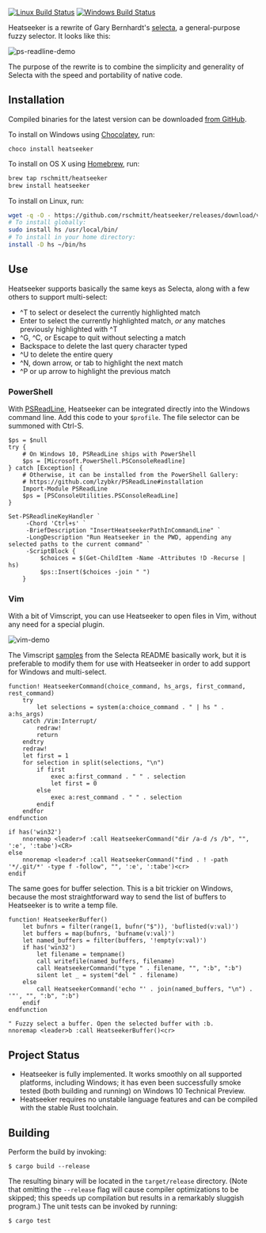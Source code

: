 [![Linux Build Status](https://travis-ci.org/rschmitt/heatseeker.svg)](https://travis-ci.org/rschmitt/heatseeker)
[![Windows Build Status](https://ci.appveyor.com/api/projects/status/github/rschmitt/heatseeker?svg=true)](https://ci.appveyor.com/project/rschmitt/heatseeker)

Heatseeker is a rewrite of Gary Bernhardt's
[selecta](https://github.com/garybernhardt/selecta), a general-purpose fuzzy selector. It looks like this:

![ps-readline-demo](https://cloud.githubusercontent.com/assets/3725049/8273451/0ac04144-1824-11e5-8338-99e4b861c898.gif)

The purpose of the rewrite is to combine the simplicity and generality of Selecta with the speed and portability of native code.

## Installation

Compiled binaries for the latest version can be downloaded [from GitHub](https://github.com/rschmitt/heatseeker/releases/latest).

To install on Windows using [Chocolatey](https://chocolatey.org/), run:

```posh
choco install heatseeker
```

To install on OS X using [Homebrew](http://brew.sh/), run:

```zsh
brew tap rschmitt/heatseeker
brew install heatseeker
```

To install on Linux, run:

```zsh
wget -q -O - https://github.com/rschmitt/heatseeker/releases/download/v1.7.2/heatseeker-v1.7.2-x86_64-unknown-linux-musl.tar.gz | tar -zxf -
# To install globally:
sudo install hs /usr/local/bin/
# To install in your home directory:
install -D hs ~/bin/hs
```

## Use

Heatseeker supports basically the same keys as Selecta, along with a few others to support multi-select:

* ^T to select or deselect the currently highlighted match
* Enter to select the currently highlighted match, *or* any matches previously highlighted with ^T
* ^G, ^C, or Escape to quit without selecting a match
* Backspace to delete the last query character typed
* ^U to delete the entire query
* ^N, down arrow, or tab to highlight the next match
* ^P or up arrow to highlight the previous match

### PowerShell

With [PSReadLine](https://github.com/lzybkr/PSReadLine), Heatseeker can be integrated directly into the Windows command line. Add this code to your `$profile`. The file selector can be summoned with Ctrl-S.

```posh
$ps = $null
try {
    # On Windows 10, PSReadLine ships with PowerShell
    $ps = [Microsoft.PowerShell.PSConsoleReadline]
} catch [Exception] {
    # Otherwise, it can be installed from the PowerShell Gallery:
    # https://github.com/lzybkr/PSReadLine#installation
    Import-Module PSReadLine
    $ps = [PSConsoleUtilities.PSConsoleReadLine]
}

Set-PSReadlineKeyHandler `
     -Chord 'Ctrl+s' `
     -BriefDescription "InsertHeatseekerPathInCommandLine" `
     -LongDescription "Run Heatseeker in the PWD, appending any selected paths to the current command" `
     -ScriptBlock {
         $choices = $(Get-ChildItem -Name -Attributes !D -Recurse | hs)
         $ps::Insert($choices -join " ")
    }
```

### Vim

With a bit of Vimscript, you can use Heatseeker to open files in Vim, without any need for a special plugin.

![vim-demo](https://cloud.githubusercontent.com/assets/3725049/8273517/2a2f9afa-1826-11e5-9e1e-a15e84751bd0.gif)

The Vimscript [samples](https://github.com/garybernhardt/selecta) from the Selecta README basically work, but it is preferable to modify them for use with Heatseeker in order to add support for Windows and multi-select.

```vim
function! HeatseekerCommand(choice_command, hs_args, first_command, rest_command)
    try
        let selections = system(a:choice_command . " | hs " . a:hs_args)
    catch /Vim:Interrupt/
        redraw!
        return
    endtry
    redraw!
    let first = 1
    for selection in split(selections, "\n")
        if first
            exec a:first_command . " " . selection
            let first = 0
        else
            exec a:rest_command . " " . selection
        endif
    endfor
endfunction

if has('win32')
    nnoremap <leader>f :call HeatseekerCommand("dir /a-d /s /b", "", ':e', ':tabe')<CR>
else
    nnoremap <leader>f :call HeatseekerCommand("find . ! -path '*/.git/*' -type f -follow", "", ':e', ':tabe')<cr>
endif
```

The same goes for buffer selection. This is a bit trickier on Windows, because the most straightforward way to send the list of buffers to Heatseeker is to write a temp file.

```posh
function! HeatseekerBuffer()
    let bufnrs = filter(range(1, bufnr("$")), 'buflisted(v:val)')
    let buffers = map(bufnrs, 'bufname(v:val)')
    let named_buffers = filter(buffers, '!empty(v:val)')
    if has('win32')
        let filename = tempname()
        call writefile(named_buffers, filename)
        call HeatseekerCommand("type " . filename, "", ":b", ":b")
        silent let _ = system("del " . filename)
    else
        call HeatseekerCommand('echo "' . join(named_buffers, "\n") . '"', "", ":b", ":b")
    endif
endfunction

" Fuzzy select a buffer. Open the selected buffer with :b.
nnoremap <leader>b :call HeatseekerBuffer()<cr>
```

## Project Status

* Heatseeker is fully implemented. It works smoothly on all supported platforms, including Windows; it has even been successfully smoke tested (both building and running) on Windows 10 Technical Preview.
* Heatseeker requires no unstable language features and can be compiled with the stable Rust toolchain.

## Building

Perform the build by invoking:

```
$ cargo build --release
```

The resulting binary will be located in the `target/release` directory. (Note that omitting the `--release` flag will cause compiler optimizations to be skipped; this speeds up compilation but results in a remarkably sluggish program.) The unit tests can be invoked by running:

```
$ cargo test
```
